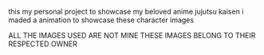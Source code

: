this my personal project to showcase my beloved anime jujutsu kaisen 
i maded a animation to showcase these character images

ALL THE IMAGES USED ARE NOT MINE THESE IMAGES BELONG TO THEIR RESPECTED OWNER
